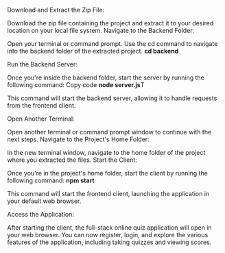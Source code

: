 
Download and Extract the Zip File:

Download the zip file containing the project and extract it to your desired location on your local file system.
Navigate to the Backend Folder:

Open your terminal or command prompt.
Use the cd command to navigate into the backend folder of the extracted project.
**cd backend**

Run the Backend Server:

Once you're inside the backend folder, start the server by running the following command:
Copy code
**node server.js**T

This command will start the backend server, allowing it to handle requests from the frontend client.

Open Another Terminal:

Open another terminal or command prompt window to continue with the next steps.
Navigate to the Project's Home Folder:

In the new terminal window, navigate to the home folder of the project where you extracted the files.
Start the Client:

Once you're in the project's home folder, start the client by running the following command:
**npm start**

This command will start the frontend client, launching the application in your default web browser.

Access the Application:

After starting the client, the full-stack online quiz application will open in your web browser.
You can now register, login, and explore the various features of the application, including taking quizzes and viewing scores.
